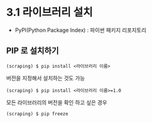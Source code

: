 # 3.1 라이브러리 설치

* PyPI\(Python Package Index\) : 파이썬 패키지 리포지토리

## PIP 로 설치하기

```text
(scraping) $ pip install <라이브러리 이름>
```

버전을 지정해서 설치하는 것도 가능

```text
(scraping) $ pip install <라이브러리 이름>=1.0
```

모든 라이브러리의 버전을 확인 하고 싶은 경우

```text
(scraping) $ pip freeze
```

